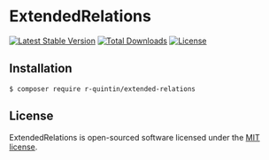 ExtendedRelations
==============

[![Latest Stable Version](http://poser.pugx.org/r-quintin/extended-relations/v)](https://packagist.org/packages/r-quintin/extended-relations)
[![Total Downloads](http://poser.pugx.org/r-quintin/extended-relations/downloads)](https://packagist.org/packages/r-quintin/extended-relations)
[![License](http://poser.pugx.org/r-quintin/extended-relations/license)](https://packagist.org/packages/r-quintin/extended-relations)

## Installation

```
$ composer require r-quintin/extended-relations
```


## License

ExtendedRelations is open-sourced software licensed under the [MIT license](LICENSE).
